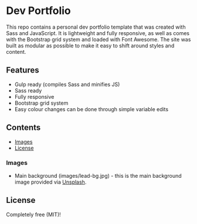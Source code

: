 # Dev Portfolio

This repo contains a personal dev portfolio template that was created with Sass and JavaScript. It is lightweight and fully responsive, as well as comes with the Bootstrap grid system and loaded with Font Awesome. The site was built as modular as possible to make it easy to shift around styles and content.

## Features

* Gulp ready (compiles Sass and minifies JS)
* Sass ready
* Fully responsive
* Bootstrap grid system
* Easy colour changes can be done through simple variable edits

## Contents
- [Images](#images)
- [License](#license)


### Images

* Main background (images/lead-bg.jpg) - this is the main background image provided via [Unsplash](https://unsplash.com/).


## License

Completely free (MIT)!
